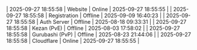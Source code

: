 | 2025-09-27 18:55:58 | Website | Online | 2025-09-27 18:55:55 |
| 2025-09-27 18:55:58 | Registration | Offline | 2025-09-09 16:40:23 |
| 2025-09-27 18:55:58 | Auth Server | Offline | 2025-08-18 09:33:31 |
| 2025-09-27 18:55:58 | Kezan (PvE) | Offline | 2025-08-03 17:58:02 |
| 2025-09-27 18:55:58 | Gurubashi (PvP) | Offline | 2025-08-23 21:44:06 |
| 2025-09-27 18:55:58 | Cloudflare | Online | 2025-09-27 18:55:55 |
